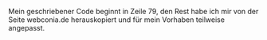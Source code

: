 Mein geschriebener Code beginnt in Zeile 79, den Rest habe ich mir von der Seite webconia.de herauskopiert und für mein Vorhaben teilweise angepasst.
